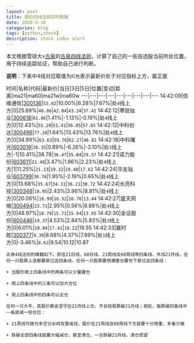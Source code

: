 ```yaml
---
layout: post
title: 股价四线法则实时数据
date: 2020-5-10
categories: blog
tags: [python,stock]
description: stock index alert
---
```



本文根据雪球大v[古泉](https://xueqiu.com/u/7148646888)的[古泉四线法则](https://xueqiu.com/7148646888/130498192)，计算了自己的一些自选股当前所处位置，用于持续追踪验证，帮助自己进行判断。

**说明**：下表中4线对应取值为`红色`表示最新价处于对应指标上方，属正面

时间|名称|代码|最新价|当日|3日|5日|位置|变动|距离|ma21|ma60|ma21w|ma60w
---|---|---|---|---|---|---|---|---
14:42:09|信维通信|[300136](https://xueqiu.com/S/SZ300136)|`53.02`|10.00%|6.28%|7.67%|处`4`线上方|0|25.89%|`46.86`|`42.04`|`43.24`|`37.42`
14:42:12|寒锐钴业|[300618](https://xueqiu.com/S/SZ300618)|`61.86`|1.41%|-1.13%|-0.19%|处`4`线上方|0|12.43%|`55.20`|`51.41`|`56.05`|`57.85`
14:42:12|中科创达|[300496](https://xueqiu.com/S/SZ300496)|`77.28`|1.64%|13.43%|13.76%|处`4`线上方|0|34.99%|`63.63`|`59.76`|`62.27`|`46.81`
14:42:18|中科曙光|[603019](https://xueqiu.com/S/SH603019)|`38.35`|0.89%|-6.26%|-3.10%|处`3`线上方|-1|10.41%|38.78|`36.47`|`35.84`|`29.37`
14:42:21|诺力股份|[603611](https://xueqiu.com/S/SH603611)|`21.48`|3.47%|1.96%|2.23%|处`4`线上方|1|11.25%|`21.13`|`19.32`|`19.48`|`17.62`
14:42:24|华友钴业|[603799](https://xueqiu.com/S/SH603799)|`38.76`|1.95%|-2.19%|0.65%|处`4`线上方|0|13.68%|`35.67`|`34.31`|`36.21`|`30.72`
14:42:24|长亮科技|[300348](https://xueqiu.com/S/SZ300348)|`18.95`|2.43%|3.96%|8.81%|处`4`线上方|0|20.06%|`16.99`|`16.52`|`16.76`|`13.44`
14:42:27|盛天网络|[300494](https://xueqiu.com/S/SZ300494)|`23.71`|2.95%|0.56%|6.88%|处`4`线上方|0|48.97%|`18.79`|`15.71`|`15.94`|`13.95`
14:42:30|金证股份|[600446](https://xueqiu.com/S/SH600446)|`19.37`|4.53%|2.84%|5.83%|处`3`线上方|0|6.01%|`18.04`|`17.41`|`18.22`|19.55
14:42:33|赢时胜|[300377](https://xueqiu.com/S/SZ300377)|`9.39`|8.68%|4.37%|7.89%|处`1`线上方|0|-3.46%|`8.62`|9.54|10.12|10.87

```
古泉4线法则的精髓如下。抓住21日线、60日线、21周线及60周线等四条线，外加21月线，任何一只股票上涨都要穿过这四条线，任何一只股票要想爆雷也要先下穿过这四条线：

+ 当股价爬上四条线中的两条可以少量建仓

+ 爬上四条线中的三条可以加大仓位

+ 爬上四条线中的四条可以全仓

任何一只大牛，其股价都会坚守在21月线上方，不会轻易跌破21月线；相反，每跌破四条线中一条就减一些仓位：

+ 21周线可做为多空分水岭及警戒线，股价在21周线及60周线下方就要十分慎重，多看少做

+ 跌破全部四条线就要大幅减仓，甚至清仓，一旦跌破21月线，清仓观望
```